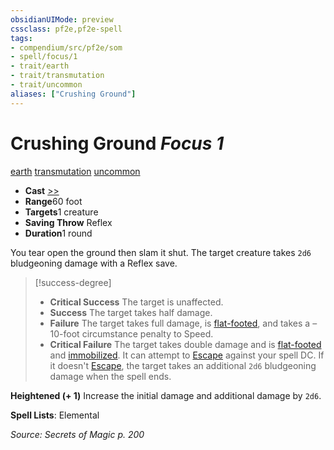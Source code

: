 ```yaml
---
obsidianUIMode: preview
cssclass: pf2e,pf2e-spell
tags:
- compendium/src/pf2e/som
- spell/focus/1
- trait/earth
- trait/transmutation
- trait/uncommon
aliases: ["Crushing Ground"]
---
```

# Crushing Ground *Focus 1*   
[earth](/rules/traits/earth.md)  [transmutation](/rules/traits/transmutation.md)  [uncommon](/rules/traits/uncommon.md)  

- **Cast** [>>](/rules/core-rulebook/chapter-9-playing-the-game.md#Actions "Two-Action") 
- **Range**60 foot
- **Targets**1 creature
- **Saving Throw** Reflex
- **Duration**1 round

You tear open the ground then slam it shut. The target creature takes `2d6` bludgeoning damage with a Reflex save.

> [!success-degree] 
> - **Critical Success** The target is unaffected.
> - **Success** The target takes half damage.
> - **Failure** The target takes full damage, is [flat-footed](/rules/conditions.md#Flat-footed), and takes a –10-foot circumstance penalty to Speed.
> - **Critical Failure** The target takes double damage and is [flat-footed](/rules/conditions.md#Flat-footed) and [immobilized](/rules/conditions.md#Immobilized). It can attempt to [Escape](/rules/actions/escape.md) against your spell DC. If it doesn't [Escape](/rules/actions/escape.md), the target takes an additional `2d6` bludgeoning damage when the spell ends.

**Heightened (+ 1)** Increase the initial damage and additional damage by `2d6`.

**Spell Lists**: Elemental

*Source: Secrets of Magic p. 200*